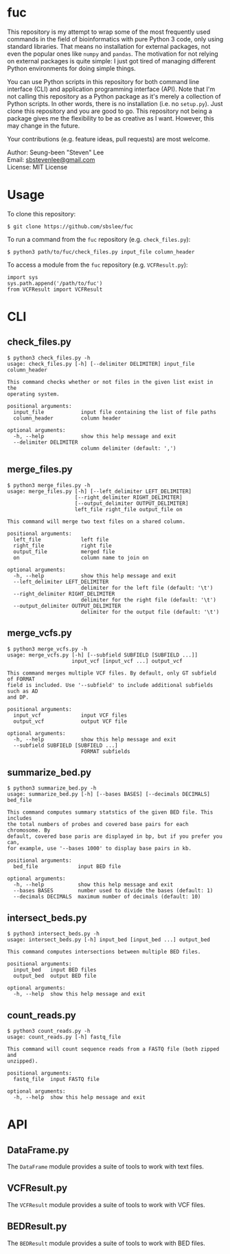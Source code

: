 # fuc
This repository is my attempt to wrap some of the most frequently used commands in the field of bioinformatics with pure Python 3 code, only using standard libraries. That means no installation for external packages, not even the popular ones like `numpy` and `pandas`. The motivation for not relying on external packages is quite simple: I just got tired of managing different Python environments for doing simple things.

You can use Python scripts in this repository for both command line interface (CLI) and application programming interface (API). Note that I'm not calling this repository as a Python package as it's merely a collection of Python scripts. In other words, there is no installation (i.e. no `setup.py`). Just clone this repository and you are good to go. This repository not being a package gives me the flexibility to be as creative as I want. However, this may change in the future.

Your contributions (e.g. feature ideas, pull requests) are most welcome.

Author: Seung-been "Steven" Lee<br/>
Email: sbstevenlee@gmail.com<br/>
License: MIT License

# Usage

To clone this repository:

```
$ git clone https://github.com/sbslee/fuc
```

To run a command from the `fuc` repository (e.g. `check_files.py`):

```
$ python3 path/to/fuc/check_files.py input_file column_header
```

To access a module from the `fuc` repository (e.g. `VCFResult.py`):

```
import sys
sys.path.append('/path/to/fuc')
from VCFResult import VCFResult
```

# CLI

## check_files.py

```
$ python3 check_files.py -h
usage: check_files.py [-h] [--delimiter DELIMITER] input_file column_header

This command checks whether or not files in the given list exist in the
operating system.

positional arguments:
  input_file            input file containing the list of file paths
  column_header         column header

optional arguments:
  -h, --help            show this help message and exit
  --delimiter DELIMITER
                        column delimiter (default: ',')
```

## merge_files.py

```
$ python3 merge_files.py -h
usage: merge_files.py [-h] [--left_delimiter LEFT_DELIMITER]
                      [--right_delimiter RIGHT_DELIMITER]
                      [--output_delimiter OUTPUT_DELIMITER]
                      left_file right_file output_file on

This command will merge two text files on a shared column.

positional arguments:
  left_file             left file
  right_file            right file
  output_file           merged file
  on                    column name to join on

optional arguments:
  -h, --help            show this help message and exit
  --left_delimiter LEFT_DELIMITER
                        delimiter for the left file (default: '\t')
  --right_delimiter RIGHT_DELIMITER
                        delimiter for the right file (default: '\t')
  --output_delimiter OUTPUT_DELIMITER
                        delimiter for the output file (default: '\t')
```

## merge_vcfs.py

```
$ python3 merge_vcfs.py -h
usage: merge_vcfs.py [-h] [--subfield SUBFIELD [SUBFIELD ...]]
                     input_vcf [input_vcf ...] output_vcf

This command merges multiple VCF files. By default, only GT subfield of FORMAT
field is included. Use '--subfield' to include additional subfields such as AD
and DP.

positional arguments:
  input_vcf             input VCF files
  output_vcf            output VCF file

optional arguments:
  -h, --help            show this help message and exit
  --subfield SUBFIELD [SUBFIELD ...]
                        FORMAT subfields
```

## summarize_bed.py

```
$ python3 summarize_bed.py -h
usage: summarize_bed.py [-h] [--bases BASES] [--decimals DECIMALS] bed_file

This command computes summary statstics of the given BED file. This includes
the total numbers of probes and covered base pairs for each chromosome. By
default, covered base paris are displayed in bp, but if you prefer you can,
for example, use '--bases 1000' to display base pairs in kb.

positional arguments:
  bed_file             input BED file

optional arguments:
  -h, --help           show this help message and exit
  --bases BASES        number used to divide the bases (default: 1)
  --decimals DECIMALS  maximum number of decimals (default: 10)
```

## intersect_beds.py

```
$ python3 intersect_beds.py -h
usage: intersect_beds.py [-h] input_bed [input_bed ...] output_bed

This command computes intersections between multiple BED files.

positional arguments:
  input_bed   input BED files
  output_bed  output BED file

optional arguments:
  -h, --help  show this help message and exit
```

## count_reads.py

```
$ python3 count_reads.py -h
usage: count_reads.py [-h] fastq_file

This command will count sequence reads from a FASTQ file (both zipped and
unzipped).

positional arguments:
  fastq_file  input FASTQ file

optional arguments:
  -h, --help  show this help message and exit

```

# API

## DataFrame.py

The `DataFrame` module provides a suite of tools to work with text files.

## VCFResult.py

The `VCFResult` module provides a suite of tools to work with VCF files.

## BEDResult.py

The `BEDResult` module provides a suite of tools to work with BED files.
